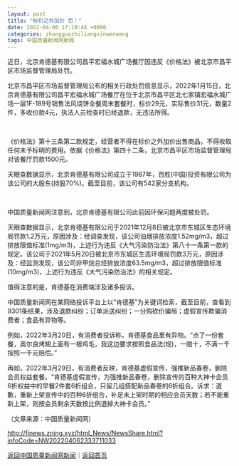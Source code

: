 ```yaml
---
layout: post
title: "标价之外加价 罚！"
date: 2022-04-06 17:19:44 +0800
categories: zhongguozhiliangxinwenwang
tags: 中国质量新闻网新闻
---
```

<p>近日，北京肯德基有限公司昌平宏福水城广场餐厅因违反《价格法》被北京市昌平区市场监督管理局处罚。</p>
 <p>北京市昌平区市场监督管理局公布的相关行政处罚信息显示，2022年1月15日，北京肯德基有限公司昌平宏福水城广场餐厅在位于北京市昌平区北七家镇宏福水城广场一层1F-189号销售法风烧饼全餐周末套餐时，标价29元，实际售价31元，数量2件，多收价款4元，执法人员检查时已经退款，无违法所得。</p>
 &nbsp; <p>《价格法》第十三条第二款规定，经营者不得在标价之外加价出售商品，不得收取任何未予标明的费用。依据《价格法》第四十二条，北京市昌平区市场监督管理局对该餐厅罚款1500元。</p>
 <p>天眼查数据显示，北京肯德基有限公司成立于1987年，百胜(中国)投资有限公司为该公司的大股东(持股70%)。截至目前，该公司有542家分支机构。</p>
 &nbsp;<p>中国质量新闻网注意到，北京肯德基有限公司此前因环保问题两度被处罚。</p>
 <p>天眼查数据显示，北京肯德基有限公司于2021年12月8日被北京市东城区生态环境局罚款1.2万元，原因涉及：经调查发现，该公司油烟排放浓度1.52mg/m3，超过排放限值标准(1mg/m3)，上述行为违反《大气污染防治法》第八十一条第一款的规定。该公司于2021年5月20日被北京市东城区生态环境局罚款3万元，原因涉及：经监测发现，该公司非甲烷总烃排放浓度63.5mg/m3，超过排放限值标准(10mg/m3)，上述行为违反《大气污染防治法》的相关规定。</p>
 <p>值得注意的是，肯德基在消费端涉及诸多投诉。</p><p>中国质量新闻网在某网络投诉平台上以“肯德基”为关键词检索，截至目前，查看到9301条结果，涉及退款纠纷；订单派送纠纷；一分购砍价骗局；虚假宣传欺骗消费者；食品有异物等。 </p>
 <p>例如，2022年3月20日，有消费者投诉称，肯德基食品里有异物。“点了一份套餐，奥尔良烤翅上面有一根鸡毛，我这边要求按照食品法(规)，一赔十，不满一千按照一千元赔偿。”</p>
 <p>再如，2022年3月29日，有消费者反映，肯德基虚假宣传，强推新品春卷，删除会员权益套餐。“肯德基虚假宣传，为强推新品春卷，删除宣传的百种大神卡会员6折权益中的早餐2件套6折组合，只留几组搭配新品春卷的6折组合。诉求：道歉，重新上架宣传中的百种6折组合，补足未上架时期的相应会员天数；若不能重新上架，则按会员剩余天数按比例退掉大神卡会员。”</p><p class="em_media">（文章来源：中国质量新闻网）</p>

<http://finews.zning.xyz/html_News/NewsShare.html?infoCode=NW202204062333711033>

[返回中国质量新闻网新闻](//finews.withounder.com/category/zhongguozhiliangxinwenwang.html)｜[返回首页](//finews.withounder.com/)